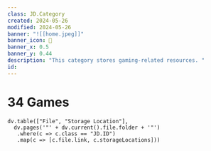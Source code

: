 ```yaml
---
class: JD.Category
created: 2024-05-26
modified: 2024-05-26
banner: "![[home.jpeg]]"
banner_icon: 📇
banner_x: 0.5
banner_y: 0.44
description: "This category stores gaming-related resources. "
id: 
---
```


# 34 Games

```dataviewjs
dv.table(["File", "Storage Location"],
  dv.pages('"' + dv.current().file.folder + '"')
   .where(c => c.class == "JD.ID")
   .map(c => [c.file.link, c.storageLocations]))
```
